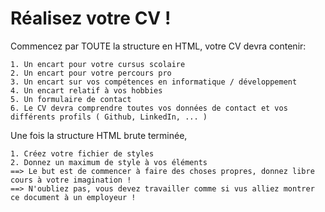 # Réalisez votre CV !

Commencez par TOUTE la structure en HTML, votre CV devra contenir:

    1. Un encart pour votre cursus scolaire
    2. Un encart pour votre percours pro
    3. Un encart sur vos compétences en informatique / développement
    4. Un encart relatif à vos hobbies
    5. Un formulaire de contact
    6. Le CV devra comprendre toutes vos données de contact et vos différents profils ( Github, LinkedIn, ... )
    
    
 Une fois la structure HTML brute terminée, 
 
    1. Créez votre fichier de styles
    2. Donnez un maximum de style à vos éléments
    ==> Le but est de commencer à faire des choses propres, donnez libre cours à votre imagination !
    ==> N'oubliez pas, vous devez travailler comme si vus alliez montrer ce document à un employeur !
    
    
